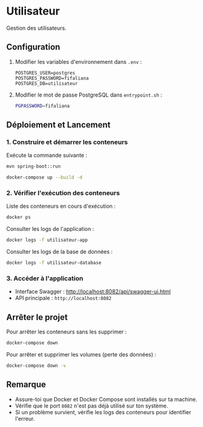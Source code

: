 # Utilisateur

Gestion des utilisateurs.

## Configuration

1. Modifier les variables d'environnement dans `.env` :
   ```env
   POSTGRES_USER=postgres
   POSTGRES_PASSWORD=fifaliana
   POSTGRES_DB=utilisateur
   ```
2. Modifier le mot de passe PostgreSQL dans `entrypoint.sh` :
   ```sh
   PGPASSWORD=fifaliana
   ```

## Déploiement et Lancement

### 1. Construire et démarrer les conteneurs

Exécute la commande suivante :
```sh
mvn spring-boot::run
```
```sh
docker-compose up --build -d
```

### 2. Vérifier l'exécution des conteneurs

Liste des conteneurs en cours d'exécution :
```sh
docker ps
```

Consulter les logs de l'application :
```sh
docker logs -f utilisateur-app
```

Consulter les logs de la base de données :
```sh
docker logs -f utilisateur-database
```

### 3. Accéder à l'application

- Interface Swagger : [http://localhost:8082/api/swagger-ui.html](http://localhost:8082/api/swagger-ui.html)
- API principale : `http://localhost:8082`

## Arrêter le projet

Pour arrêter les conteneurs sans les supprimer :
```sh
docker-compose down
```

Pour arrêter et supprimer les volumes (perte des données) :
```sh
docker-compose down -v
```

## Remarque

- Assure-toi que Docker et Docker Compose sont installés sur ta machine.
- Vérifie que le port `8082` n'est pas déjà utilisé sur ton système.
- Si un problème survient, vérifie les logs des conteneurs pour identifier l'erreur.

